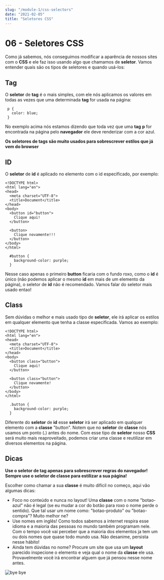 ```yaml
---
slug: "/module-1/css-selectors"
date: "2021-02-05"
title: "Seletores CSS"
---
```



# 06 - Seletores CSS

Como já sabemos, nós conseguimos modificar a aparência de nossos sites com o **CSS** e ele faz isso usando algo que chamamos de **seletor**. Vamos entender quais são os tipos de seletores e quando usá-los:

## Tag

O **seletor** de **tag** é o mais simples, com ele nós aplicamos os valores em todas as vezes que uma determinada **tag** for usada na página:

```text
 p {
   color: blue;
 }
```

No exemplo acima nós estamos dizendo que toda vez que uma **tag** **p** for encontrada na página pelo **navegador** ele deve renderizar com a cor azul.

**Os seletores de tags são muito usados para sobrescrever estilos que já vem do browser**

## ID

O **seletor** de **id** é aplicado no elemento com o id especificado, por exemplo:

```text
<!DOCTYPE html>
<html lang="en">
<head>
  <meta charset="UTF-8">
  <title>Document</title>
</head>
<body>
  <button id="button">
    Clique aqui!
  </button>

  <button>
    Clique novamente!!!
  </button>
</body>
</html>
```

```text
  #button {
    background-color: purple;
  }
```

Nesse caso apenas o primeiro **button** ficaria com o fundo roxo, como o **id** é único \(não podemos aplicar o mesmo **id** em mais de um elemento da página\), o seletor de **id** não é recomendado. Vamos falar do seletor mais usado entao!

## Class

Sem dúvidas o melhor e mais usado tipo de **seletor**, ele irá aplicar os estilos em qualquer elemento que tenha a classe especificada. Vamos ao exemplo:

```text
<!DOCTYPE html>
<html lang="en">
<head>
  <meta charset="UTF-8">
  <title>Document</title>
</head>
<body>
  <button class="button">
    Clique aqui!
  </button>

  <button class="button">
    Clique novamente!
  </button>
</body>
</html>
```

```text
  .button {
    background-color: purple;
  }
```

Diferente do **seletor** de **id** esse **seletor** irá ser aplicado em qualquer elemento com a **classe** "button". Notem que no **seletor** de **classe** nós usamos um ponto \(**.**\) antes do nome. Com esse tipo de **seletor** nosso **CSS** será muito mais reaproveitado, podemos criar uma classe e reutilizar em diversos elementos na página.

## Dicas

**Use o seletor de tag apenas para sobrescrever regras do navegador!**  
**Sempre use o seletor de classe para estilizar a sua página!**

Escolher como chamar a sua **classe** é muito difícil no começo, aqui vão algumas dicas:

* Foco no conteúdo e nunca no layout! Uma **classe** com o nome "botao-azul" não é legal \(se eu mudar a cor do botão para roxo o nome perde o sentido\). Que tal usar um nome como: "botao-produto" ou "botao-compra"? Muito melhor ne?
* Use nomes em inglês! Como todos sabemos a internet respira esse idioma e a maioria das pessoas no mundo também programam nele. Com o tempo você vai perceber que a maioria dos elementos ja tem um ou dois nomes que quase todo mundo usa. Não desanime, persista nesse hábito!
* Ainda tem dúvidas no nome? Procure um site que usa um **layout** parecido inspecione o elemento e veja qual o nome da **classe** ele usa. Provavelmente você irá encontrar alguem que já pensou nesse nome antes.

![bye bye](https://media.giphy.com/media/QM5lHSyFjz1XW/giphy.gif)

